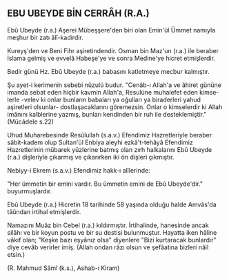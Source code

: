 ## EBU UBEYDE BİN CERRÂH (R.A.)

Ebû Ubeyde (r.a.) Aşerei Mübeşşere'den biri olan Emin'ül Ümmet namıyla meşhur bir zatı âlî-kadirdir.

Kureyş'den ve Beni Fihr aşiretindendir. Osman bin Maz'un (r.a.) ile beraber İslama gelmiş ve evvelâ Habeşe'ye ve sonra Medine'ye hicret etmişlerdir.

Bedir günü Hz. Ebû Ubeyde (r.a.) babasını katletme­ye mecbur kalmıştır.

Şu ayet-i kerimenin sebebi nüzulü budur. "Cenâb-ı Allah'a ve âhiret gününe imanda sebat eden hiçbir kavmin Allah'a, Resulüne muhalefet eden kimse­lerle -velev ki onlar bunların babaları ya oğulları ya bira­derleri yahud aşiretleri olsunlar- dostlaşacaklarını göremezsin. Onlar o kimselerdir ki Allah imânını kalblerine yazmış, bunları kendinden bir ruh ile desteklemiştir." (Mücâdele s.22)

Uhud Muharebesinde Resûlullah (s.a.v.) Efendimiz Hazretleriyle beraber sâbit-kadem olup Sultan'ül Enbiya aleyhi ezkâ't-tehâyâ Efendimiz Hazretlerinin mübarek yüzlerine batmış olan zırh halkalarını Ebû Ubeyde (r.a.) dişleriyle çıkarmış ve çıkarırken iki ön dişleri çıkmıştır.

Nebiyy-i Ekrem (s.a.v.) Efendimiz hakk-ı alîlerinde:

"Her ümmetin bir emini vardır. Bu ümmetin emini de Ebû Ubeyde'dir." buyurmuşlardır.

Ebû Ubeyde (r.a.) Hicretin 18 tarihinde 58 yaşında ol­duğu halde Amvâs'da tâûndan irtihal etmişlerdir.

Namazını Muâz bin Cebel (r.a.) kıldırmıştır. İrtihalinde, hanesinde ancak silâhı ve bir koyun postu ve bir su destisi bulunmuştur. Hayatta iken hâline vâkıf olan; "Keşke bazı eşyânız olsa" diyenlere "Bizi kurtaracak bun­lardır" diye cevâb verirler imiş. (Allah ondan râzı olsun ve şefâatına bizleri nâil etsin.)

(R. Mahmud Sâmî (k.s.), Ashab-ı Kiram)
